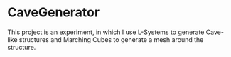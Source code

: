 # CaveGenerator
This project is an experiment, in which I use L-Systems to generate Cave-like structures and Marching Cubes to generate a mesh around the structure. 
